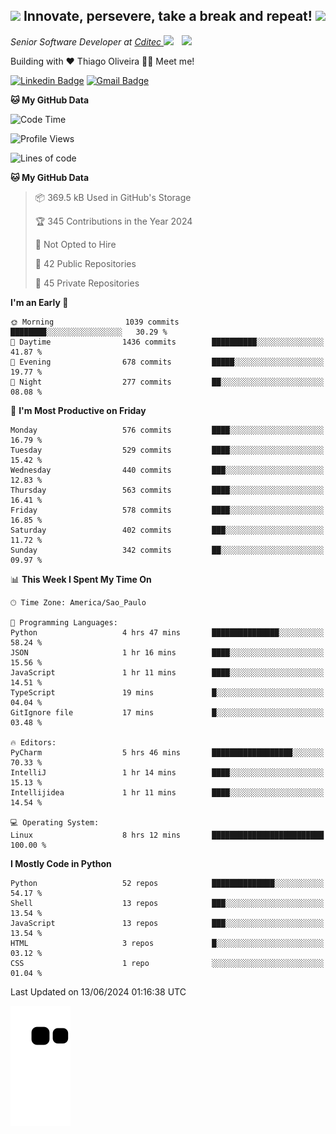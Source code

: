 <h2><img src="https://emojis.slackmojis.com/emojis/images/1531849430/4246/blob-sunglasses.gif?1531849430" width="30"/> Innovate, persevere, take a break and repeat! <img src="https://media.giphy.com/media/12oufCB0MyZ1Go/giphy.gif" width="50"></h2>
<img align='right' src="https://media.giphy.com/media/M9gbBd9nbDrOTu1Mqx/giphy.gif" width="230">
<p><em>Senior Software Developer at <a href="https://www.cditec.com.br/">Cditec
</a><img src="https://media.giphy.com/media/WUlplcMpOCEmTGBtBW/giphy.gif" width="30"> 
</em></p>



Building with ❤️ Thiago Oliveira 👋🏽 Meet me!

[![Linkedin Badge](https://img.shields.io/badge/-Thiago-blue?style=flat-square&logo=Linkedin&logoColor=white&link=https://www.linkedin.com/in/tgmarinho/)](https://www.linkedin.com/in/thiagoceconelo/) 
[![Gmail Badge](https://img.shields.io/badge/-thiceconelo@gmail.com-c14438?style=flat-square&logo=Gmail&logoColor=white&link=mailto:thiceconelo@gmail.com)](mailto:thiceconelo@gmail.com)

</em></p>

<!-- <span style="height ">
![Anurag's GitHub stats](https://github-readme-stats.vercel.app/api?username=arthurspk&show_icons=true&theme=tokyonight)
</span> -->

**🐱 My GitHub Data** 
<!--START_SECTION:waka-->
![Code Time](http://img.shields.io/badge/Code%20Time-1%2C407%20hrs%2019%20mins-blue)

![Profile Views](http://img.shields.io/badge/Profile%20Views-0-blue)

![Lines of code](https://img.shields.io/badge/From%20Hello%20World%20I%27ve%20Written-4.9%20million%20lines%20of%20code-blue)

**🐱 My GitHub Data** 

> 📦 369.5 kB Used in GitHub's Storage 
 > 
> 🏆 345 Contributions in the Year 2024
 > 
> 🚫 Not Opted to Hire
 > 
> 📜 42 Public Repositories 
 > 
> 🔑 45 Private Repositories 
 > 
**I'm an Early 🐤** 

```text
🌞 Morning                1039 commits        ████████░░░░░░░░░░░░░░░░░   30.29 % 
🌆 Daytime                1436 commits        ██████████░░░░░░░░░░░░░░░   41.87 % 
🌃 Evening                678 commits         █████░░░░░░░░░░░░░░░░░░░░   19.77 % 
🌙 Night                  277 commits         ██░░░░░░░░░░░░░░░░░░░░░░░   08.08 % 
```
📅 **I'm Most Productive on Friday** 

```text
Monday                   576 commits         ████░░░░░░░░░░░░░░░░░░░░░   16.79 % 
Tuesday                  529 commits         ████░░░░░░░░░░░░░░░░░░░░░   15.42 % 
Wednesday                440 commits         ███░░░░░░░░░░░░░░░░░░░░░░   12.83 % 
Thursday                 563 commits         ████░░░░░░░░░░░░░░░░░░░░░   16.41 % 
Friday                   578 commits         ████░░░░░░░░░░░░░░░░░░░░░   16.85 % 
Saturday                 402 commits         ███░░░░░░░░░░░░░░░░░░░░░░   11.72 % 
Sunday                   342 commits         ██░░░░░░░░░░░░░░░░░░░░░░░   09.97 % 
```


📊 **This Week I Spent My Time On** 

```text
🕑︎ Time Zone: America/Sao_Paulo

💬 Programming Languages: 
Python                   4 hrs 47 mins       ███████████████░░░░░░░░░░   58.24 % 
JSON                     1 hr 16 mins        ████░░░░░░░░░░░░░░░░░░░░░   15.56 % 
JavaScript               1 hr 11 mins        ████░░░░░░░░░░░░░░░░░░░░░   14.51 % 
TypeScript               19 mins             █░░░░░░░░░░░░░░░░░░░░░░░░   04.04 % 
GitIgnore file           17 mins             █░░░░░░░░░░░░░░░░░░░░░░░░   03.48 % 

🔥 Editors: 
PyCharm                  5 hrs 46 mins       ██████████████████░░░░░░░   70.33 % 
IntelliJ                 1 hr 14 mins        ████░░░░░░░░░░░░░░░░░░░░░   15.13 % 
Intellijidea             1 hr 11 mins        ████░░░░░░░░░░░░░░░░░░░░░   14.54 % 

💻 Operating System: 
Linux                    8 hrs 12 mins       █████████████████████████   100.00 % 
```

**I Mostly Code in Python** 

```text
Python                   52 repos            ██████████████░░░░░░░░░░░   54.17 % 
Shell                    13 repos            ███░░░░░░░░░░░░░░░░░░░░░░   13.54 % 
JavaScript               13 repos            ███░░░░░░░░░░░░░░░░░░░░░░   13.54 % 
HTML                     3 repos             █░░░░░░░░░░░░░░░░░░░░░░░░   03.12 % 
CSS                      1 repo              ░░░░░░░░░░░░░░░░░░░░░░░░░   01.04 % 
```




 Last Updated on 13/06/2024 01:16:38 UTC
<!--END_SECTION:waka-->

![Snake animation](https://github.com/rafaballerini/rafaballerini/blob/output/github-contribution-grid-snake.svg)


<!---
ceconelo/ceconelo is a ✨ special ✨ repository because its `README.md` (this file) appears on your GitHub profile.
You can click the Preview link to take a look at your changes.
--->
